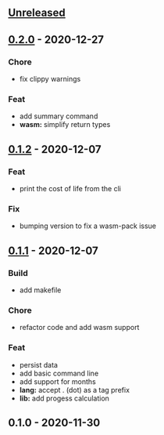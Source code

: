 <a name="unreleased"></a>
## [Unreleased]


<a name="0.2.0"></a>
## [0.2.0] - 2020-12-27
### Chore
- fix clippy warnings

### Feat
- add summary command
- **wasm:** simplify return types


<a name="0.1.2"></a>
## [0.1.2] - 2020-12-07
### Feat
- print the cost of life from the cli

### Fix
- bumping version to fix a wasm-pack issue


<a name="0.1.1"></a>
## [0.1.1] - 2020-12-07
### Build
- add makefile

### Chore
- refactor code and add wasm support

### Feat
- persist data
- add basic command line
- add support for months
- **lang:** accept . (dot) as a tag prefix
- **lib:** add progess calculation


<a name="0.1.0"></a>
## 0.1.0 - 2020-11-30

[Unreleased]: https://github.com/noandrea/costoflife-rs/compare/0.2.0...HEAD
[0.2.0]: https://github.com/noandrea/costoflife-rs/compare/0.1.2...0.2.0
[0.1.2]: https://github.com/noandrea/costoflife-rs/compare/0.1.1...0.1.2
[0.1.1]: https://github.com/noandrea/costoflife-rs/compare/0.1.0...0.1.1
